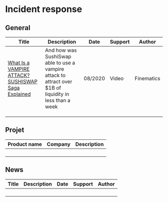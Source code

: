 # Incident response

## General

| Title                                                        | Description                                                  | Date    | Support | Author     |
| ------------------------------------------------------------ | ------------------------------------------------------------ | ------- | ------- | ---------- |
| [What Is a VAMPIRE ATTACK? SUSHISWAP Saga Explained](https://www.youtube.com/watch?v=UFjXwrCGuog) | And how was SushiSwap able to use a vampire attack to attract over $1B of liquidity in less than a week | 08/2020 | Video   | Finematics |
|                                                              |                                                              |         |         |            |
|                                                              |                                                              |         |         |            |
|                                                              |                                                              |         |         |            |

## Projet

| Product name | Company | Description |
| ------------ | ------- | ----------- |
|              |         |             |
|              |         |             |
|              |         |             |
|              |         |             |

## News

| Title | Description | Date | Support | Author |
| ----- | ----------- | ---- | ------- | ------ |
|       |             |      |         |        |
|       |             |      |         |        |
|       |             |      |         |        |
|       |             |      |         |        |

